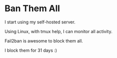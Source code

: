 # Ban Them All 

I start using my self-hosted server. 

Using Linux, with tmux help, I can monitor all activity. 

Fail2ban is awesome to block them all. 

I block them for 31 days :) 
